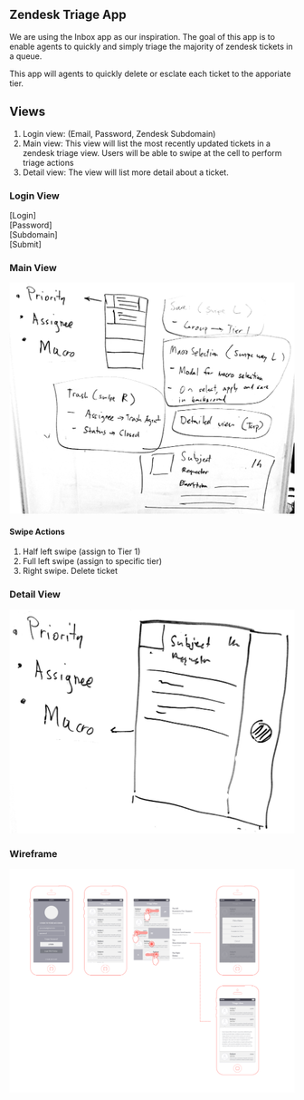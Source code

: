## Zendesk Triage App

We are using the Inbox app as our inspiration. The goal of this app is to enable agents to quickly and simply triage the majority of zendesk tickets in a queue. 

This app will agents to quickly delete or esclate each ticket to the apporiate tier. 


## Views

1. Login view: (Email, Password, Zendesk Subdomain)
2. Main view: This view will list the most recently updated tickets in a zendesk triage view. Users will be able to swipe at the cell to perform triage actions 
3. Detail view: The view will list more detail about a ticket. 

### Login View

[Login]<br>[Password]<br>[Subdomain]<br>[Submit]

### Main View

![image](list_view.jpg)

#### Swipe Actions

1. Half left swipe (assign to Tier 1)
2. Full left swipe (assign to specific tier)
3. Right swipe. Delete ticket 


### Detail View

![image](detail_page.jpg)


### Wireframe

![image](wires.png)